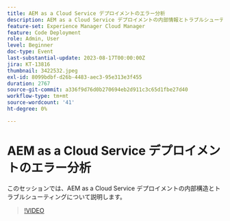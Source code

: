 ```yaml
---
title: AEM as a Cloud Service デプロイメントのエラー分析
description: AEM as a Cloud Service デプロイメントの内部情報とトラブルシューティング。
feature-set: Experience Manager Cloud Manager
feature: Code Deployment
role: Admin, User
level: Beginner
doc-type: Event
last-substantial-update: 2023-08-17T00:00:00Z
jira: KT-13816
thumbnail: 3422532.jpeg
exl-id: 8099bdbf-d26b-4483-aec3-95e313e3f455
duration: 2767
source-git-commit: a336f9d76d0b270694eb2d911c3c65d1fbe27d40
workflow-type: tm+mt
source-wordcount: '41'
ht-degree: 0%

---
```


# AEM as a Cloud Service デプロイメントのエラー分析

このセッションでは、AEM as a Cloud Service デプロイメントの内部構造とトラブルシューティングについて説明します。

>[!VIDEO](https://video.tv.adobe.com/v/3422532/?learn=on)

